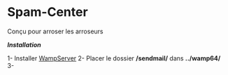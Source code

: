 # Spam-Center
Conçu pour arroser les arroseurs


***Installation***

1- Installer [WampServer](https://www.wampserver.com/)
2- Placer le dossier **/sendmail/** dans **../wamp64/**
3- 
